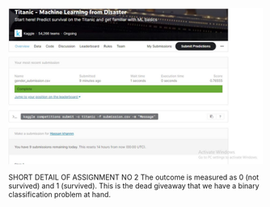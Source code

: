 ![screenshot](https://github.com/Humayunkhalid13/Ai338-summ2021/blob/main/as02/image.png)


SHORT DETAIL OF ASSIGNMENT NO 2
The outcome is measured as 0 (not survived) and 1 (survived). This is the dead giveaway that we have a binary classification problem at hand.
